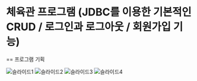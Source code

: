 체육관 프로그램 (JDBC를 이용한 기본적인 CRUD / 로그인과 로그아웃 / 회원가입 기능)
=================

== 프로그램 기획

![슬라이드1](https://github.com/user-attachments/assets/b1230b8c-20df-47ac-875f-11d968eb1fee)
![슬라이드2](https://github.com/user-attachments/assets/68d69914-081e-4c58-a849-8c1e08b91ff1)
![슬라이드3](https://github.com/user-attachments/assets/c57d3213-256a-43cd-96d1-1363df9f0f99)
![슬라이드4](https://github.com/user-attachments/assets/4529ed84-fa79-4ed5-b17b-a7a298752872)
